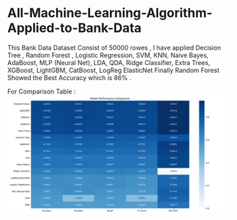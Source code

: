 # All-Machine-Learning-Algorithm-Applied-to-Bank-Data
This Bank Data Dataset Consist of 50000 rowes , I have applied Decision Tree , Random Forest , Logistic Regression, SVM, KNN, Naive Bayes, AdaBoost, MLP (Neural Net), LDA, QDA, Ridge Classifier, Extra Trees, XGBoost, LightGBM, CatBoost, LogReg ElasticNet Finally Random Forest Showed the Best Accuracy which is 86% .

For Comparison Table : 
![image alt](https://github.com/irfanulkabirhira/All-Machine-Learning-Algorithm-Applied-to-Bank-Data/blob/7caf331d323219c087db4ef971d162a0517e1f7a/model_comparison%20(2).png)
